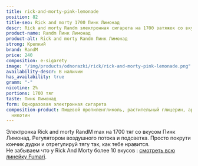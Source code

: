```yaml
---
title: rick-and-morty-pink-lemonade
position: 82
title-seo: Rick and morty 1700 Пинк Лимонад
descr: Rick and morty Randm электронная сигарета на 1700 затяжек со вкусом Пинк Лимонад
product-name: Randm Пинк Лимонад
product-alt: Rick and morty Randm Пинк Лимонад
strong: Крепкий
brand: RandM
price: 240
composition: e-sigarety
image: "/img/products/odnorazki/rick/rick-and-morty-pink-lemonade.png"
availability-descr: В наличии
has_availability: true
gramm: "-"
nicotine: 2%
portions: 1700 тяг
taste: Пинк Лимонад
form: Одноразовая электронная сигарета
composition-product: Пищевой пропиленгликоль, растительный глицерин, ароматизатор,
  никотин
---
```


Электронка Rick and morty ️RandM max на 1700 тяг со вкусом Пинк Лимонад. Регулятором воздушного потока и подсветка. Просто покрути кончик дудки и отрегулируй тягу так, как тебе нравится.<br>
Не забываем что у Rick And Morty более 10 вкусов : [смотреть всю линейку Fumari](/pods-rick-and-morty).